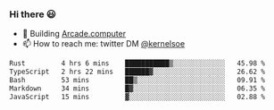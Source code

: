 ### Hi there 😃

- 🔨 Building [Arcade.computer](https://arcade.computer)
- 📫 How to reach me: twitter DM [@kernelsoe](https://twitter.com/kernelsoe)

<!--START_SECTION:waka-->

```txt
Rust         4 hrs 6 mins    ███████████▒░░░░░░░░░░░░░   45.98 %
TypeScript   2 hrs 22 mins   ██████▓░░░░░░░░░░░░░░░░░░   26.62 %
Bash         53 mins         ██▒░░░░░░░░░░░░░░░░░░░░░░   09.91 %
Markdown     34 mins         █▓░░░░░░░░░░░░░░░░░░░░░░░   06.35 %
JavaScript   15 mins         ▓░░░░░░░░░░░░░░░░░░░░░░░░   02.88 %
```

<!--END_SECTION:waka-->
